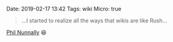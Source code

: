 Date: 2019-02-17 13:42
Tags: wiki
Micro: true

> ...I started to realize all the ways that wikis are like Rush...

[Phil Nunnally](https://twelvety.com/tiddlywiki.html#2019-02-17%20Wikis%20are%20like%20the%20Rush%20of%20social%20media) 😆